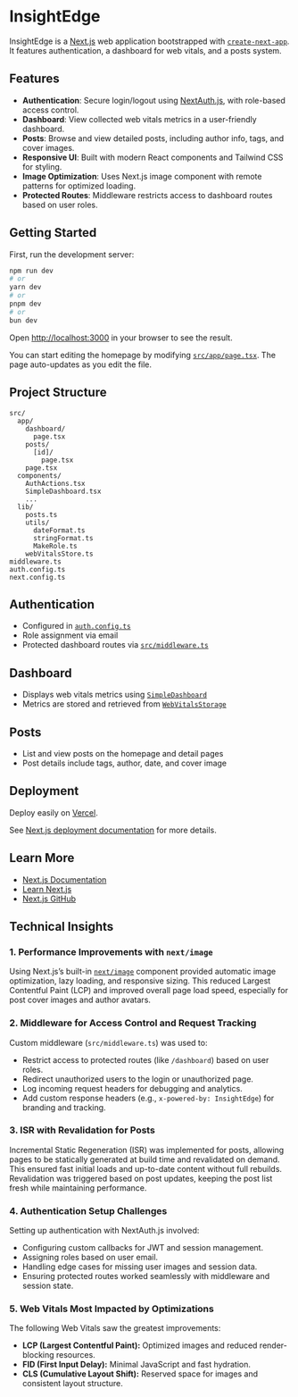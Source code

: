 # InsightEdge

InsightEdge is a [Next.js](https://nextjs.org) web application bootstrapped with [`create-next-app`](https://nextjs.org/docs/app/api-reference/cli/create-next-app). It features authentication, a dashboard for web vitals, and a posts system.

## Features

- **Authentication**: Secure login/logout using [NextAuth.js](https://next-auth.js.org/), with role-based access control.
- **Dashboard**: View collected web vitals metrics in a user-friendly dashboard.
- **Posts**: Browse and view detailed posts, including author info, tags, and cover images.
- **Responsive UI**: Built with modern React components and Tailwind CSS for styling.
- **Image Optimization**: Uses Next.js image component with remote patterns for optimized loading.
- **Protected Routes**: Middleware restricts access to dashboard routes based on user roles.

## Getting Started

First, run the development server:

```bash
npm run dev
# or
yarn dev
# or
pnpm dev
# or
bun dev
```

Open [http://localhost:3000](http://localhost:3000) in your browser to see the result.

You can start editing the homepage by modifying [`src/app/page.tsx`](src/app/page.tsx). The page auto-updates as you edit the file.

## Project Structure

```
src/
  app/
    dashboard/
      page.tsx
    posts/
      [id]/
        page.tsx
    page.tsx
  components/
    AuthActions.tsx
    SimpleDashboard.tsx
    ...
  lib/
    posts.ts
    utils/
      dateFormat.ts
      stringFormat.ts
      MakeRole.ts
    webVitalsStore.ts
middleware.ts
auth.config.ts
next.config.ts
```

## Authentication

- Configured in [`auth.config.ts`](auth.config.ts)
- Role assignment via email
- Protected dashboard routes via [`src/middleware.ts`](src/middleware.ts)

## Dashboard

- Displays web vitals metrics using [`SimpleDashboard`](src/components/SimpleDashboard.tsx)
- Metrics are stored and retrieved from [`WebVitalsStorage`](src/app/lib/webVitalsStore.ts)

## Posts

- List and view posts on the homepage and detail pages
- Post details include tags, author, date, and cover image

## Deployment

Deploy easily on [Vercel](https://vercel.com/new?utm_medium=default-template&filter=next.js&utm_source=create-next-app&utm_campaign=create-next-app-readme).

See [Next.js deployment documentation](https://nextjs.org/docs/app/building-your-application/deploying) for more details.

## Learn More

- [Next.js Documentation](https://nextjs.org/docs)
- [Learn Next.js](https://nextjs.org/learn)
- [Next.js GitHub](https://github.com/vercel/next.js)


## Technical Insights

### 1. Performance Improvements with `next/image`
Using Next.js’s built-in [`next/image`](https://nextjs.org/docs/app/building-your-application/optimizing/images) component provided automatic image optimization, lazy loading, and responsive sizing. This reduced Largest Contentful Paint (LCP) and improved overall page load speed, especially for post cover images and author avatars.

### 2. Middleware for Access Control and Request Tracking
Custom middleware (`src/middleware.ts`) was used to:
- Restrict access to protected routes (like `/dashboard`) based on user roles.
- Redirect unauthorized users to the login or unauthorized page.
- Log incoming request headers for debugging and analytics.
- Add custom response headers (e.g., `x-powered-by: InsightEdge`) for branding and tracking.

### 3. ISR with Revalidation for Posts
Incremental Static Regeneration (ISR) was implemented for posts, allowing pages to be statically generated at build time and revalidated on demand. This ensured fast initial loads and up-to-date content without full rebuilds. Revalidation was triggered based on post updates, keeping the post list fresh while maintaining performance.

### 4. Authentication Setup Challenges
Setting up authentication with NextAuth.js involved:
- Configuring custom callbacks for JWT and session management.
- Assigning roles based on user email.
- Handling edge cases for missing user images and session data.
- Ensuring protected routes worked seamlessly with middleware and session state.

### 5. Web Vitals Most Impacted by Optimizations
The following Web Vitals saw the greatest improvements:
- **LCP (Largest Contentful Paint):** Optimized images and reduced render-blocking resources.
- **FID (First Input Delay):** Minimal JavaScript and fast hydration.
- **CLS (Cumulative Layout Shift):** Reserved space for images and consistent layout structure.